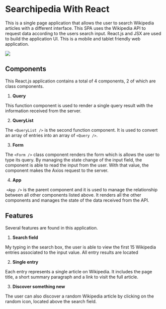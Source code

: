 # Searchipedia With React
This is a single page application that allows the user to search Wikipedia articles with a different interface. This SPA uses the Wikipedia API to request data according to the users search input. React.js and JSX are used to build the application UI. This is a mobile and tablet friendly web application.

![](header.png)

## Components
This React.js application contains a total of 4 components, 2 of which are class components.

1. **Query**

This function component is used to render a single query result with the information received from the server.

2. **QueryList**

The ```<QueryList />``` is the second function component. It is used to convert an array of entries into an array of ```<Query />```.

3. **Form**

The ```<Form />``` class component renders the form which is allows the user to type its query. By managing the state change of the input field, the component is able to read the input from the user. With that value, the component makes the Axios request to the server.

4. **App**

&nbsp;```<App />``` is the parent component and it is used to manage the relationship between all other components listed above. It renders all the other components and manages the state of the data received from the API.

## Features
Several features are found in this application.

1. **Search field**

My typing in the search box, the user is able to view the first 15 Wikipedia entries associated to the input value. All entry results are located

2. **Single entry**

Each entry represents a single article on Wikipedia. It includes the page title, a short summary paragraph and a link to visit the full article.

3. **Discover something new**

The user can also discover a random Wikipedia article by clicking on the random icon, located above the search field.
